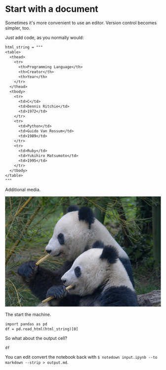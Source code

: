# Start with a document

Sometimes it's more convenient to use an editor. Version control becomes
simpler, too.

Just add code, as you normally would:

    html_string = """
    <table>
      <thead>
        <tr>
          <th>Programming Language</th>
          <th>Creator</th>
          <th>Year</th>
        </tr>
      </thead>
      <tbody>
        <tr>
          <td>C</td>
          <td>Dennis Ritchie</td>
          <td>1972</td>
        </tr>
        <tr>
          <td>Python</td>
          <td>Guido Van Rossum</td>
          <td>1989</td>
        </tr>
        <tr>
          <td>Ruby</td>
          <td>Yukihiro Matsumoto</td>
          <td>1995</td>
        </tr>
      </tbody>
    </table>
    """

Additional media.

![](panda-3811734_960_720.jpg)

The start the machine.

    import pandas as pd
    df = pd.read_html(html_string)[0]

So what about the output cell?

    df

You can edit convert the notebook back with `$ notedown input.ipynb --to
markdown --strip > output.md`.

